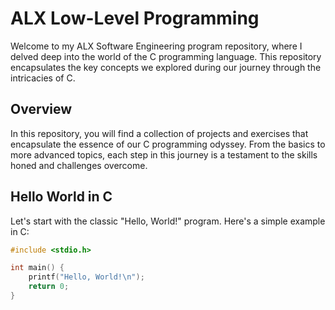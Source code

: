# ALX Low-Level Programming

Welcome to my ALX Software Engineering program repository, where I delved deep into the world of the C programming language. This repository encapsulates the key concepts we explored during our journey through the intricacies of C.

## Overview

In this repository, you will find a collection of projects and exercises that encapsulate the essence of our C programming odyssey. From the basics to more advanced topics, each step in this journey is a testament to the skills honed and challenges overcome.

## Hello World in C

Let's start with the classic "Hello, World!" program. Here's a simple example in C:

```c
#include <stdio.h>

int main() {
    printf("Hello, World!\n");
    return 0;
}

